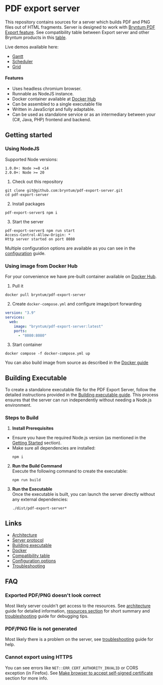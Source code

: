 # PDF export server

This repository contains sources for a server which builds PDF and PNG files out of HTML fragments.
Server is designed to work with [Bryntum PDF Export feature](https://bryntum.com/products/grid/docs/api/Grid/feature/export/PdfExport).
See compatibility table between Export server and other Bryntum products in this [table](docs/compatibility.md).

Live demos available here:
- [Gantt](https://bryntum.com/products/gantt/examples/export/)
- [Scheduler](https://bryntum.com/products/scheduler/examples/export/)
- [Grid](https://bryntum.com/products/grid/examples/export/)

#### Features 
- Uses headless chromium browser.
- Runnable as NodeJS instance.
- Docker container available at [Docker Hub](https://hub.docker.com/r/bryntum/pdf-export-server)
- Can be assembled to a single executable file
- Written in JavaScript and fully adaptable.
- Can be used as standalone service or as an intermediary between your (C#, Java, PHP) frontend and backend.

## Getting started

### Using NodeJS

Supported Node versions:
```
1.0.0+: Node >=8 <14
2.0.0+: Node >= 20
```

1. Check out this repository
```shell
git clone git@github.com:bryntum/pdf-export-server.git
cd pdf-export-server 
```
2. Install packages
```shell
pdf-export-server$ npm i
```
3. Start the server
```shell
pdf-export-server$ npm run start
Access-Control-Allow-Origin: *
Http server started on port 8080
```

Multiple configuration options are available as you can see in the [configuration](docs/configuration.md) guide.


### Using image from Docker Hub

For your convenience we have pre-built container available on
[Docker Hub](https://hub.docker.com/r/bryntum/pdf-export-server).

1. Pull it
```shell
docker pull bryntum/pdf-export-server
```
2. Create `docker-compose.yml` and configure image/port forwarding
```yaml
version: "3.9"
services:
  web:
    image: "bryntum/pdf-export-server:latest"
    ports:
      - "8080:8080"
```
3. Start container
```shell
docker compose -f docker-compose.yml up
```

You can also build image from source as described in the [Docker guide](docs/docker.md)

## Building Executable

To create a standalone executable file for the PDF Export Server, follow the detailed instructions provided in
the [Building executable guide](docs/building.md). This process ensures that the server can run independently without
needing a Node.js environment.

### Steps to Build

1. **Install Prerequisites**
 - Ensure you have the required Node.js version (as mentioned in the [Getting Started](#using-nodejs) section).
 - Make sure all dependencies are installed:
   ```shell
   npm i
   ```

2. **Run the Build Command**  
   Execute the following command to create the executable:
   ```shell
   npm run build
   ```

3. **Run the Executable**  
   Once the executable is built, you can launch the server directly without any external dependencies:
   ```shell
   ./dist/pdf-export-server*
   ```

## Links
- [Architecture](docs/architecture.md)
- [Server protocol](docs/protocol.md)
- [Building executable](docs/building.md)
- [Docker](docs/docker.md)
- [Compatibility table](docs/compatibility.md)
- [Configuration options](docs/configuration.md)
- [Troubleshooting](docs/troubleshooting.md)

## FAQ

### Exported PDF/PNG doesn't look correct

Most likely server couldn't get access to the resources. See [architecture](docs/architecture.md) guide for detailed
information, [resources section](#CORS) for short summary and [troubleshooting](docs/troubleshooting.md) guide for
debugging tips.

### PDF/PNG file is not generated

Most likely there is a problem on the server, see [troubleshooting](docs/troubleshooting.md) guide for help.

### Cannot export using HTTPS

You can see errors like `NET::ERR_CERT_AUTHORITY_INVALID` or CORS exception (in Firefox). See
 [Make browser to accept self-signed certificate](docs/building.md#self-signed-certificate) section for more info.
